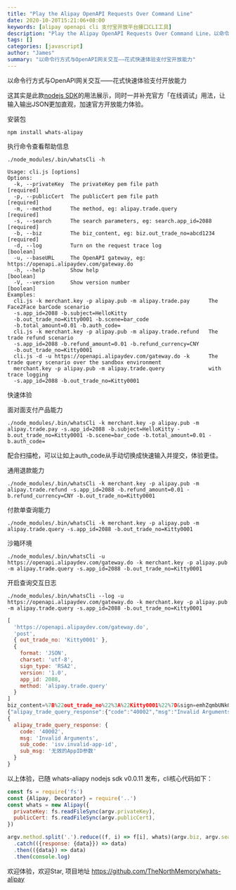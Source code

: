 ```yaml
---
title: "Play the Alipay OpenAPI Requests Over Command Line"
date: 2020-10-20T15:21:06+08:00
keywords: [alipay openapi cli 支付宝开放平台接口CLI工具]
description: "Play the Alipay OpenAPI Requests Over Command Line，以命令行方式与OpenAPI网关交互——花式快速体验支付开放能力"
tags: []
categories: [javascript]
author: "James"
summary: "以命令行方式与OpenAPI网关交互——花式快速体验支付宝开放能力"
---
```


以命令行方式与OpenAPI网关交互——花式快速体验支付开放能力

这其实是此款[nodejs SDK]()的用法展示，同时一并补充官方「在线调试」用法，让输入输出JSON更加直观，加速官方开放能力体验。


安装包


`npm install whats-alipay`

执行命令查看帮助信息

`./node_modules/.bin/whatsCli -h`

```
Usage: cli.js [options]
Options:
  -k, --privateKey  The privateKey pem file path                                                              [required]
  -p, --publicCert  The publicCert pem file path                                                              [required]
  -m, --method      The method, eg: alipay.trade.query                                                        [required]
  -s, --search      The search parameters, eg: search.app_id=2088                                             [required]
  -b, --biz         The biz_content, eg: biz.out_trade_no=abcd1234                                            [required]
  -d, --log         Turn on the request trace log                                                              [boolean]
  -u, --baseURL     The OpenAPI gateway, eg: https://openapi.alipaydev.com/gateway.do
  -h, --help        Show help                                                                                  [boolean]
  -V, --version     Show version number                                                                        [boolean]
Examples:
  cli.js -k merchant.key -p alipay.pub -m alipay.trade.pay      The Face2Face barCode scenario
  -s.app_id=2088 -b.subject=HelloKitty
  -b.out_trade_no=Kitty0001 -b.scene=bar_code
  -b.total_amount=0.01 -b.auth_code=
  cli.js -k merchant.key -p alipay.pub -m alipay.trade.refund   The trade refund scenario
  -s.app_id=2088 -b.refund_amount=0.01 -b.refund_currency=CNY
  -b.out_trade_no=Kitty0001
  cli.js -d -u https://openapi.alipaydev.com/gateway.do -k      The trade query scenario over the sandbox environment
  merchant.key -p alipay.pub -m alipay.trade.query              with trace logging
  -s.app_id=2088 -b.out_trade_no=Kitty0001
```

快速体验

面对面支付产品能力

`
./node_modules/.bin/whatsCli -k merchant.key -p alipay.pub -m alipay.trade.pay -s.app_id=2088 -b.subject=HelloKitty -b.out_trade_no=Kitty0001 -b.scene=bar_code -b.total_amount=0.01 -b.auth_code=
`

配合扫描枪，可以让如上auth_code从手动切换成快速输入并提交，体验更佳。

通用退款能力


`./node_modules/.bin/whatsCli -k merchant.key -p alipay.pub -m alipay.trade.refund -s.app_id=2088 -b.refund_amount=0.01 -b.refund_currency=CNY -b.out_trade_no=Kitty0001`


付款单查询能力

`./node_modules/.bin/whatsCli -k merchant.key -p alipay.pub -m alipay.trade.query -s.app_id=2088 -b.out_trade_no=Kitty0001`

沙箱环境

`./node_modules/.bin/whatsCli -u https://openapi.alipaydev.com/gateway.do -k merchant.key -p alipay.pub -m alipay.trade.query -s.app_id=2088 -b.out_trade_no=Kitty0001`

开启查询交互日志

`./node_modules/.bin/whatsCli --log -u https://openapi.alipaydev.com/gateway.do -k merchant.key -p alipay.pub -m alipay.trade.query -s.app_id=2088 -b.out_trade_no=Kitty0001`

```javascript
[
  'https://openapi.alipaydev.com/gateway.do',
  'post',
  { out_trade_no: 'Kitty0001' },
  {
    format: 'JSON',
    charset: 'utf-8',
    sign_type: 'RSA2',
    version: '1.0',
    app_id: 2088,
    method: 'alipay.trade.query'
  }
]
biz_content=%7B%22out_trade_no%22%3A%22Kitty0001%22%7D&sign=emhZqmbUNkGWoCwxcalzr9gF9ZQ6IjqdbStC32S4DnJw4Z15omMDghCs58LF%2Bb1alNeOKrS5YIH2ISx23ZuD50GeCIWy3nXUaaouwdIih38dtFKb6jqkBfhiiFs1V1%2FGg91gjc83PboBQB3thmmll2zILkWuPYQoz964wnR%2FJ04Wx%2FBsIHlzD0Tr2bhur%2B5lE0Ldg2EzYm%2FyLN7yKUaIAHmjpHMbWwQ2EQrEsic6qpRNqjHJ7Tmp9k6kGfndkT06r1Mpe2WxSh6fabDi%2Beh1CX%2BXnS8KX4Umeg%2F0swfaAEb9GbnKgeLgp43eUj9S0KbtG8wvFSA%2FqUkhWfXoh8Cicw%3D%3D
{"alipay_trade_query_response":{"code":"40002","msg":"Invalid Arguments","sub_code":"isv.invalid-app-id","sub_msg":"无效的AppID参数"}}
{
  alipay_trade_query_response: {
    code: '40002',
    msg: 'Invalid Arguments',
    sub_code: 'isv.invalid-app-id',
    sub_msg: '无效的AppID参数'
  }
}
```

以上体验，已随 whats-aliapy nodejs sdk v0.0.11 发布，cli核心代码如下：

```javascript
const fs = require('fs')
const {Alipay, Decorator} = require('..')
const whats = new Alipay({
  privateKey: fs.readFileSync(argv.privateKey),
  publicCert: fs.readFileSync(argv.publicCert),
})

argv.method.split('.').reduce((f, i) => f[i], whats)(argv.biz, argv.search)
  .catch(({response: {data}}) => data)
  .then(({data}) => data)
  .then(console.log)
```

欢迎体验，欢迎Star, 项目地址 https://github.com/TheNorthMemory/whats-alipay
